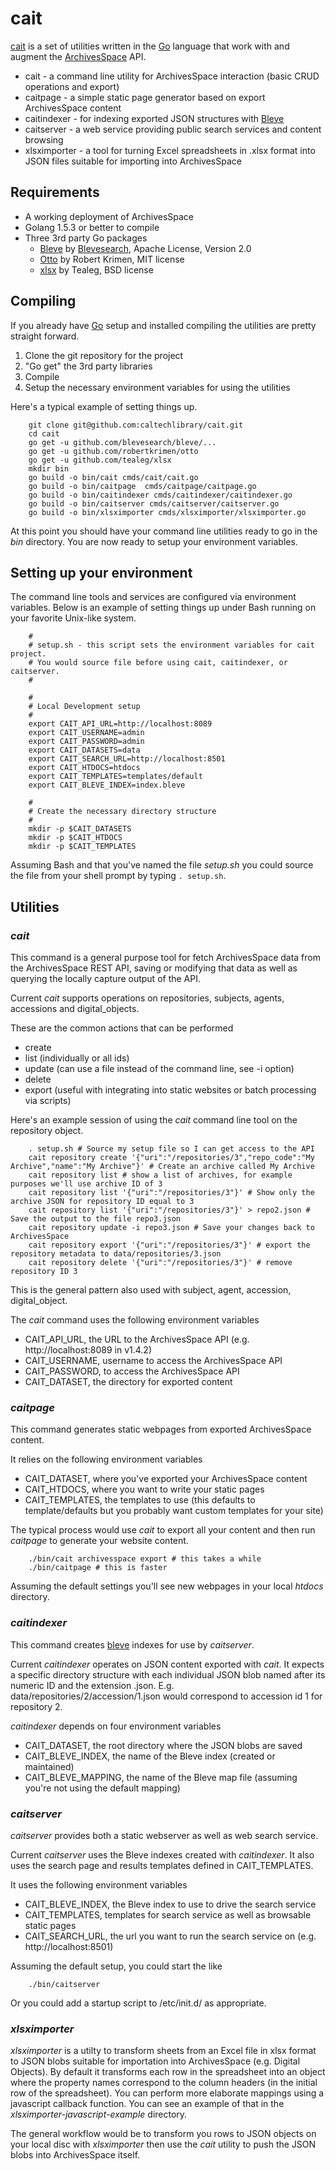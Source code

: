 
# cait

[cait](https://github.com/caltechlibrary/cait) is a set of utilities written in the [Go](http://golang.org) language that work with and augment the [ArchivesSpace](http://archivesspace.org) API.

+ cait - a command line utility for ArchivesSpace interaction (basic CRUD operations and export)
+ caitpage - a simple static page generator based on export ArchivesSpace content
+ caitindexer - for indexing exported JSON structures with [Bleve](https://github.com/blevesearch/bleve)
+ caitserver - a web service providing public search services and content browsing
+ xlsximporter - a tool for turning Excel spreadsheets in .xlsx format into JSON files suitable for importing into ArchivesSpace

## Requirements

+ A working deployment of ArchivesSpace
+ Golang 1.5.3 or better to compile
+ Three 3rd party Go packages
    + [Bleve](https://github.com/blevesearch/bleve) by [Blevesearch](http://blevesearch.com), Apache License, Version 2.0  
    + [Otto](https://github.com/robertkrimen/otto) by Robert Krimen, MIT license
    + [xlsx](https://github.com/tealeg/xlsx) by Tealeg, BSD license

## Compiling

If you already have [Go](https://golang.org) setup and installed compiling the utilities are pretty straight forward.

1. Clone the git repository for the project
2. "Go get" the 3rd party libraries
3. Compile
4. Setup the necessary environment variables for using the utilities

Here's a typical example of setting things up.

```
    git clone git@github.com:caltechlibrary/cait.git
    cd cait
    go get -u github.com/blevesearch/bleve/...
    go get -u github.com/robertkrimen/otto
    go get -u github.com/tealeg/xlsx
    mkdir bin
    go build -o bin/cait cmds/cait/cait.go
    go build -o bin/caitpage  cmds/caitpage/caitpage.go
    go build -o bin/caitindexer cmds/caitindexer/caitindexer.go
    go build -o bin/caitserver cmds/caitserver/caitserver.go
    go build -o bin/xlsximporter cmds/xlsximporter/xlsximporter.go
```

At this point you should have your command line utilities ready to go in the *bin* directory. You are now ready to setup your environment variables.


## Setting up your environment

The command line tools and services are configured via environment variables. Below is an example of setting things up under Bash running on your favorite Unix-like system.


```
    #
    # setup.sh - this script sets the environment variables for cait project.
    # You would source file before using cait, caitindexer, or caitserver.
    #

    #
    # Local Development setup
    #
    export CAIT_API_URL=http://localhost:8089
    export CAIT_USERNAME=admin
    export CAIT_PASSWORD=admin
    export CAIT_DATASETS=data
    export CAIT_SEARCH_URL=http://localhost:8501
    export CAIT_HTDOCS=htdocs
    export CAIT_TEMPLATES=templates/default
    export CAIT_BLEVE_INDEX=index.bleve

    #
    # Create the necessary directory structure
    #
    mkdir -p $CAIT_DATASETS
    mkdir -p $CAIT_HTDOCS
    mkdir -p $CAIT_TEMPLATES

```

Assuming Bash and that you've named the file _setup.sh_ you could
source the file from your shell prompt by typing `. setup.sh`.

## Utilities

### _cait_

This command is a general purpose tool for fetch ArchivesSpace data from the
ArchivesSpace REST API, saving or modifying that data as well as querying the
locally capture output of the API.

Current _cait_ supports operations on repositories, subjects, agents, accessions and digital_objects.

These are the common actions that can be performed

+ create
+ list (individually or all ids)
+ update (can use a file instead of the command line, see -i option)
+ delete
+ export (useful with integrating into static websites or batch processing via scripts)

Here's an example session of using the _cait_ command line tool on the repository object.

```shell
    . setup.sh # Source my setup file so I can get access to the API
    cait repository create '{"uri":"/repositories/3","repo_code":"My Archive","name":"My Archive"}' # Create an archive called My Archive
    cait repository list # show a list of archives, for example purposes we'll use archive ID of 3
    cait repository list '{"uri":"/repositories/3"}' # Show only the archive JSON for repository ID equal to 3
    cait repository list '{"uri":"/repositories/3"}' > repo2.json # Save the output to the file repo3.json
    cait repository update -i repo3.json # Save your changes back to ArchivesSpace
    cait repository export '{"uri":"/repositories/3"}' # export the repository metadata to data/repositories/3.json
    cait repository delete '{"uri":"/repositories/3"}' # remove repository ID 3
```

This is the general pattern also used with subject, agent, accession, digital_object.


The _cait_ command uses the following environment variables

+ CAIT_API_URL, the URL to the ArchivesSpace API (e.g. http://localhost:8089 in v1.4.2)
+ CAIT_USERNAME, username to access the ArchivesSpace API
+ CAIT_PASSWORD, to access the ArchivesSpace API
+ CAIT_DATASET, the directory for exported content

### _caitpage_

This command generates static webpages from exported ArchivesSpace content.

It relies on the following environment variables

+ CAIT_DATASET, where you've exported your ArchivesSpace content
+ CAIT_HTDOCS, where you want to write your static pages
+ CAIT_TEMPLATES, the templates to use (this defaults to template/defaults but you probably want custom templates for your site)

The typical process would use _cait_ to export all your content and then run _caitpage_ to generate your website content.

```
    ./bin/cait archivesspace export # this takes a while
    ./bin/caitpage # this is faster
```

Assuming the default settings you'll see new webpages in your local *htdocs* directory.


### _caitindexer_

This command creates [bleve](http://blevesearch.com) indexes for use by _caitserver_.

Current _caitindexer_ operates on JSON content exported with _cait_. It expects
a specific directory structure with each individual JSON blob named after its
numeric ID and the extension .json. E.g. data/repositories/2/accession/1.json would
correspond to accession id 1 for repository 2.

_caitindexer_ depends on four environment variables

+ CAIT_DATASET, the root directory where the JSON blobs are saved
+ CAIT_BLEVE_INDEX, the name of the Bleve index (created or maintained)
+ CAIT_BLEVE_MAPPING, the name of the Bleve map file (assuming you're not using the default mapping)

### _caitserver_

_caitserver_ provides both a static webserver as well as web search service.

Current _caitserver_ uses the Bleve indexes created with _caitindexer_. It also
uses the search page and results templates defined in CAIT_TEMPLATES.

It uses the following environment variables

+ CAIT_BLEVE_INDEX, the Bleve index to use to drive the search service
+ CAIT_TEMPLATES, templates for search service as well as browsable static pages
+ CAIT_SEARCH_URL, the url you want to run the search service on (e.g. http://localhost:8501)

Assuming the default setup, you could start the like

```
    ./bin/caitserver
```

Or you could add a startup script to /etc/init.d/ as appropriate.

### _xlsximporter_

_xlsximporter_ is a utilty to transform sheets from an Excel file in xlsx format to JSON blobs suitable for importation into ArchivesSpace (e.g. Digital Objects).  By default it transforms each row in the spreadsheet into an object where the property names correspond to the column headers (in the initial row of the spreadsheet).  You can perform more elaborate mappings using a javascript callback function.  You can see an example of that in the *xlsximporter-javascript-example* directory.

The general workflow would be to transform you rows to JSON objects on your local disc with _xlsximporter_ then use the _cait_ utility to push the JSON blobs into ArchivesSpace itself.
